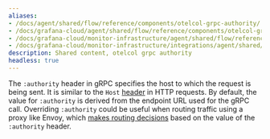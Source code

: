 ```yaml
---
aliases:
- /docs/agent/shared/flow/reference/components/otelcol-grpc-authority/
- /docs/grafana-cloud/agent/shared/flow/reference/components/otelcol-grpc-authority/
- /docs/grafana-cloud/monitor-infrastructure/agent/shared/flow/reference/components/otelcol-grpc-authority/
- /docs/grafana-cloud/monitor-infrastructure/integrations/agent/shared/flow/reference/components/otelcol-grpc-authority/
description: Shared content, otelcol grpc authority
headless: true
---
```


The `:authority` header in gRPC specifies the host to which the request is being sent.
It is similar to the `Host` [header][HTTP host header] in HTTP requests. By default, 
the value for `:authority` is derived from the endpoint URL used for the gRPC call. 
Overriding `:authority` could be useful when routing traffic using a proxy like Envoy, which 
[makes routing decisions][Envoy route matching] based on the value of the `:authority` header.

[HTTP host header]: https://developer.mozilla.org/en-US/docs/Web/HTTP/Headers/Host
[Envoy route matching]: https://www.envoyproxy.io/docs/envoy/latest/configuration/http/http_conn_man/route_matching

